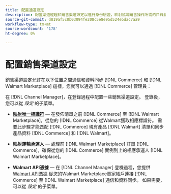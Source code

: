 ```yaml
---
title: 配置通道設定
description: 配置渠道經理和銷售渠道設定以進行身份驗證，映射協調銷售操作所需的目錄屬性和運輸承運商 [!DNL Commerce] 和 [!DNL Walmart Marketplace]。
source-git-commit: d819af5c0b03094fe208c5e8e95d524ebdac7aa9
workflow-type: tm+mt
source-wordcount: '178'
ht-degree: 0%

---
```



# 配置銷售渠道設定

銷售渠道設定允許在以下位置之間通信和資料同步 [!DNL Commerce] 和 [!DNL Walmart Marketplace] 這樣，您就可以通過 [!DNL Commerce] 管理員：

在 [!DNL Channel Manager]，在登錄過程中配置一些銷售渠道設定。 登錄後，您可以從 *設定* 的子菜單。

* **[映射唯一標識符](map-catalog-attributes.md)** — 在發佈清單之前 [!DNL Commerce] 至 [!DNL Walmart Marketplace]，從您的 [!DNL Commerce] 從Walmart獲取相應標識符。 需要此步驟才能匹配 [!DNL Commerce] 現有產品 [!DNL Walmart] 清單和同步產品資料 [!DNL Commerce] 和 [!DNL Walmart]。

* **[映射運輸承運人](map-shipping-carriers.md)** — 處理前 [!DNL Walmart Marketplace] 訂單 [!DNL Commerce]，確保從您的 [!DNL Commerce] 實例到上的相應承運人 [!DNL Walmart Marketplace]。

* **Walmart API憑據** — 在 [!DNL Channel Manager] 登機過程，您提供 [Walmart API憑據](walmart-prerequisites.md#generate-a-walmart-marketplace-production-api-key) 從您的Walmart Marketplace賣家帳戶連接 [!DNL Commerce] 至 [!DNL Walmart Marketplace] 通信和資料同步。 如果需要，可以從 *設定* 的子菜單。
